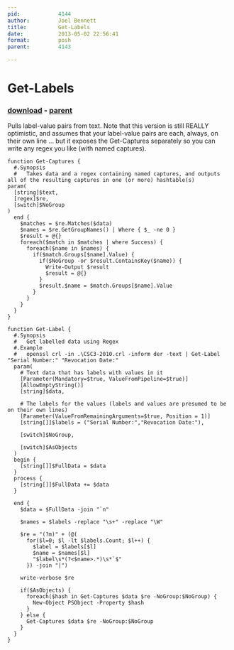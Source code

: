 ```yaml
---
pid:            4144
author:         Joel Bennett
title:          Get-Labels
date:           2013-05-02 22:56:41
format:         posh
parent:         4143

---
```


# Get-Labels

### [download](Scripts\4144.ps1) - [parent](Scripts\4143.md)

Pulls label-value pairs from text. Note that this version is still REALLY optimistic, and assumes that your label-value pairs are each, always, on their own line ... but it exposes the Get-Captures separately so you can write any regex you like (with named captures).

```posh
function Get-Captures {
  #.Synopsis
  #   Takes data and a regex containing named captures, and outputs all of the resulting captures in one (or more) hashtable(s)
param( 
  [string]$text,
  [regex]$re,
  [switch]$NoGroup
)
  end {
    $matches = $re.Matches($data)
    $names = $re.GetGroupNames() | Where { $_ -ne 0 }
    $result = @{}
    foreach($match in $matches | where Success) {
      foreach($name in $names) {
        if($match.Groups[$name].Value) {
          if($NoGroup -or $result.ContainsKey($name)) {
            Write-Output $result
            $result = @{}
          }
          $result.$name = $match.Groups[$name].Value
        }
      }
    }
  }
}

function Get-Label {
  #.Synopsis
  #   Get labelled data using Regex
  #.Example
  #   openssl crl -in .\CSC3-2010.crl -inform der -text | Get-Label "Serial Number:" "Revocation Date:"
  param(
    # Text data that has labels with values in it
    [Parameter(Mandatory=$true, ValueFromPipeline=$true)]
    [AllowEmptyString()]
    [string]$data,

    # The labels for the values (labels and values are presumed to be on their own lines)
    [Parameter(ValueFromRemainingArguments=$true, Position = 1)]
    [string[]]$labels = ("Serial Number:","Revocation Date:"),

    [switch]$NoGroup,

    [switch]$AsObjects
  )
  begin {
    [string[]]$FullData = $data
  }
  process {
    [string[]]$FullData += $data
  }

  end {
    $data = $FullData -join "`n"

    $names = $labels -replace "\s+" -replace "\W"

    $re = "(?m)" + (@(
      for($l=0; $l -lt $labels.Count; $l++) {
        $label = $labels[$l]
        $name = $names[$l]
        "$label\s*(?<$name>.*)\s*`$"
      }) -join "|")

    write-verbose $re

    if($AsObjects) {
      foreach($hash in Get-Captures $data $re -NoGroup:$NoGroup) {
        New-Object PSObject -Property $hash
      }
    } else {
      Get-Captures $data $re -NoGroup:$NoGroup
    }
  }
}

```
